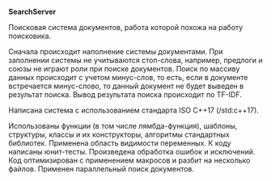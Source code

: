 **SearchServer**

Поисковая система документов, работа которой похожа на работу поисковика.

Сначала происходит наполнение системы документами. При заполнении системы не учитываются стоп-слова, например, предлоги и союзы не играют роли при поиске документов. Поиск по массиву данных происходит с учетом минус-слов, то есть, если в документе встречается минус-слово, то данный документ не будет выведен в результат поиска. Вывод результата поиска происходит по TF-IDF.

Написана система с использованием стандарта ISO C++17 (/std:c++17).

Использованы функции (в том числе лямбда-функция), шаблоны, структуры, классы и их конструкторы, алгоритмы стандартных библиотек. Применена область видимости переменных. К коду написаны юнит-тесты. Произведена обработка ошибок и исключений. Код оптимизирован с применением макросов и разбит на несколько файлов. Применен параллельный поиск документов.
